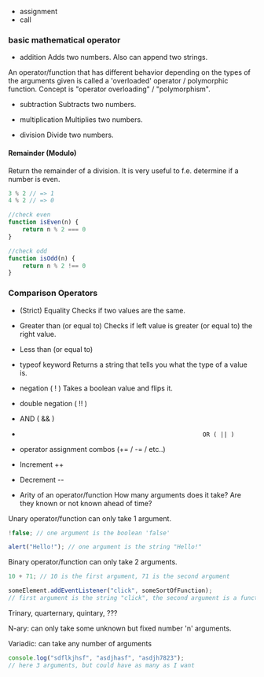 -   assignment
-   call

### basic mathematical operator

-   addition
    Adds two numbers. Also can append two strings.

An operator/function that has different behavior depending on the types of the arguments given is called a 'overloaded' operator / polymorphic function. Concept is "operator overloading" / "polymorphism".

-   subtraction
    Subtracts two numbers.

-   multiplication
    Multiplies two numbers.

-   division
    Divide two numbers.

#### Remainder (Modulo)

Return the remainder of a division. It is very useful to f.e. determine if a number is even.

```js
3 % 2 // => 1
4 % 2 // => 0

//check even 
function isEven(n) {
	return n % 2 === 0
}

//check odd 
function isOdd(n) {
	return n % 2 !== 0
}
```

### Comparison Operators

-   (Strict) Equality
    Checks if two values are the same.

-   Greater than (or equal to)
    Checks if left value is greater (or equal to) the right value.

-   Less than (or equal to)

-   typeof keyword
    Returns a string that tells you what the type of a value is.

-   negation ( ! )
    Takes a boolean value and flips it.

-   double negation ( !! )

-   AND ( && )

-                                                         OR ( || )

-   operator assignment combos (+= / -= / etc..)
-   Increment ++
-   Decrement --

-   Arity of an operator/function
    How many arguments does it take? Are they known or not known ahead of time?

Unary operator/function can only take 1 argument.

```js
!false; // one argument is the boolean 'false'

alert("Hello!"); // one argument is the string "Hello!"
```

Binary operator/function can only take 2 arguments.

```js
10 + 71; // 10 is the first argument, 71 is the second argument

someElement.addEventListener("click", someSortOfFunction);
// first argument is the string "click", the second argument is a function to call when the event happens
```

Trinary, quarternary, quintary, ???

N-ary: can only take some unknown but fixed number 'n' arguments.

Variadic: can take any number of arguments

```js
console.log("sdflkjhsf", "asdjhasf", "asdjh7823");
// here 3 arguments, but could have as many as I want
```